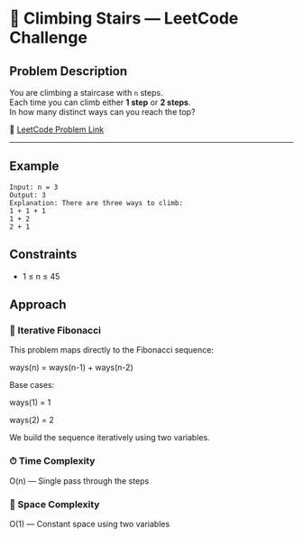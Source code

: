 # 🧗 Climbing Stairs — LeetCode Challenge

## Problem Description

You are climbing a staircase with `n` steps.  
Each time you can climb either **1 step** or **2 steps**.  
In how many distinct ways can you reach the top?

🔗 [LeetCode Problem Link](https://leetcode.com/problems/climbing-stairs/)

---

## Example

```text
Input: n = 3
Output: 3
Explanation: There are three ways to climb:
1 + 1 + 1  
1 + 2  
2 + 1
```

## Constraints
- 1 ≤ n ≤ 45

## Approach
### 🧠 Iterative Fibonacci
This problem maps directly to the Fibonacci sequence:

ways(n) = ways(n-1) + ways(n-2)

Base cases:

ways(1) = 1

ways(2) = 2

We build the sequence iteratively using two variables.

### ⏱ Time Complexity
O(n) — Single pass through the steps

### 🧠 Space Complexity
O(1) — Constant space using two variables

